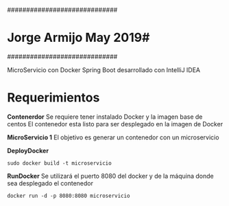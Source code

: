 #############################
# Jorge Armijo May 2019#
#############################

MicroServicio con Docker Spring Boot desarrollado con IntelliJ IDEA

# Requerimientos #
**Contenerdor**
Se requiere tener instalado Docker y la imagen base de centos
El contenedor esta listo para ser desplegado en la imagen de Docker

**MicroServicio 1**
El objetivo es generar un contenedor con un microservicio 


**DeployDocker**

```
sudo docker build -t microservicio
```

**RunDocker**
Se utilizará el puerto 8080 del docker y de la máquina donde
sea desplegado el contenedor

```
docker run -d -p 8080:8080 microservicio
```

